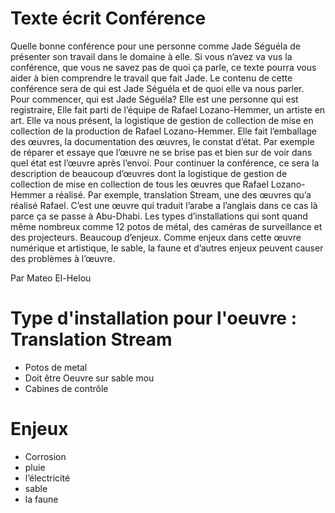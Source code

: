 # Texte écrit Conférence

Quelle bonne conférence pour une personne comme Jade Séguéla de présenter son travail dans le domaine à elle. Si vous n’avez va vus la conférence, que vous ne savez pas de quoi ça parle, ce texte pourra vous aider à bien comprendre le travail que fait Jade. Le contenu de cette conférence sera de qui est Jade Séguéla et de quoi elle va nous parler.
 Pour commencer, qui est Jade Séguéla? Elle est une personne qui est registraire, Elle fait parti de l’équipe de Rafael Lozano-Hemmer, un artiste en art. Elle va nous présent, la logistique de gestion de collection de mise en collection de la production de Rafael Lozano-Hemmer. Elle fait l’emballage des œuvres, la documentation des œuvres, le constat d’état. Par exemple de réparer et essaye que l’œuvre ne se brise pas et bien sur de voir dans quel état est l’œuvre après l’envoi. 
Pour continuer la conférence, ce sera la description de beaucoup d’œuvres dont la logistique de gestion de collection de mise en collection de tous les œuvres que Rafael Lozano-Hemmer a réalisé. Par exemple, translation Stream, une des œuvres qu’a réalisé Rafael. C’est une œuvre qui traduit l’arabe a l’anglais dans ce cas là parce ça se passe à Abu-Dhabi. Les types d’installations qui sont quand même nombreux comme 12 potos de métal, des caméras de surveillance et des projecteurs. Beaucoup d’enjeux. Comme enjeux dans cette œuvre numérique et artistique, le sable, la faune et d’autres enjeux peuvent causer des problèmes à l’œuvre.

 Par Mateo El-Helou

# Type d'installation pour l'oeuvre : Translation Stream
- Potos de metal
- Doit être Oeuvre sur sable mou
- Cabines de contrôle

# Enjeux
- Corrosion
- pluie
- l’électricité
- sable
- la faune
